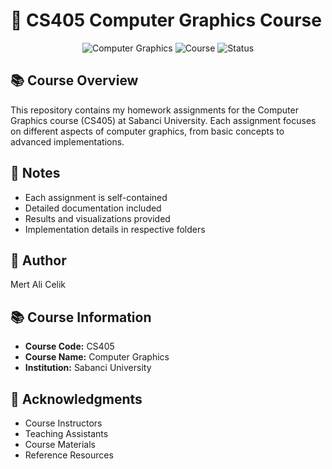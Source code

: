 # 🎨 CS405 Computer Graphics Course

<div align="center">

![Computer Graphics](https://img.shields.io/badge/CS405-Computer%20Graphics-blueviolet)
![Course](https://img.shields.io/badge/Sabanci%20University-CS405-blue)
![Status](https://img.shields.io/badge/Status-Completed-success)

</div>

## 📚 Course Overview

This repository contains my homework assignments for the Computer Graphics course (CS405) at Sabanci University. Each assignment focuses on different aspects of computer graphics, from basic concepts to advanced implementations.


## 📝 Notes

- Each assignment is self-contained
- Detailed documentation included
- Results and visualizations provided
- Implementation details in respective folders

## 👤 Author

Mert Ali Celik

## 📚 Course Information

- **Course Code:** CS405
- **Course Name:** Computer Graphics
- **Institution:** Sabanci University

## 🙏 Acknowledgments

- Course Instructors
- Teaching Assistants
- Course Materials
- Reference Resources
